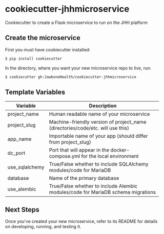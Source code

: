 # cookiecutter-jhhmicroservice
Cookiecutter to create a Flask microservice to run on the JHH platform

## Create the microservice
First you must have cookiecutter installed:
```bash
$ pip install cookiecutter
```
In the directory, where you want your new microservice repo to live, run:
```bash
$ cookiecutter gh:JawboneHealth/cookiecutter-jhhmicroservice
```

## Template Variables
Variable | Description
---------|------------
project_name | Human readable name of your microservice
project_slug | Machine-friendly version of project_name (directories/code/etc. will use this)
app_name | Importable name of your app (should differ from project_slug)
dc_port | Port that will appear in the docker-compose.yml for the local environment
use_sqlalchemy | True/False whether to include SQLAlchemy modules/code for MariaDB
database | Name of the primary database
use_alembic | True/False whether to include Alembic modules/code for MariaDB schema migrations

## Next Steps
Once you've created your new microservice, refer to its README for details on developing, running, and testing it.